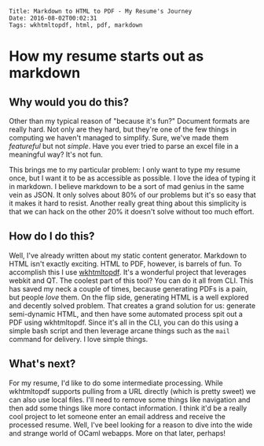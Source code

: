     Title: Markdown to HTML to PDF - My Resume's Journey
    Date: 2016-08-02T00:02:31
    Tags: wkhtmltopdf, html, pdf, markdown

# How my resume starts out as markdown

## Why would you do this?

Other than my typical reason of "because it's fun?" Document formats are really hard. Not only are they hard, but they're one of the few things in computing we haven't managed to simplify.
Sure, we've made them *featureful* but not *simple*. Have you ever tried to parse an excel file in a meaningful way? It's not fun.

This brings me to my particular problem: I only want to type my resume once, but I want it to be as accessible as possible. I love the idea of typing it in markdown. 
I believe markdown to be a sort of mad genius in the same vein as JSON. It only solves about 80% of our problems but it's so easy that it makes it hard to resist. 
Another really great thing about this simplicity is that we can hack on the other 20% it doesn't solve without too much effort. 

## How do I do this?

Well, I've already written about my static content generator. Markdown to HTML isn't exactly exciting. HTML to PDF, however, is barrels of fun. 
To accomplish this I use [wkhtmltopdf](http://wkhtmltopdf.org/). It's a wonderful project that leverages webkit and QT. The coolest part of this tool? You can do it all from CLI.
This has saved my neck a couple of times, because generating PDFs is a pain, but people *love* them. On the flip side, generating HTML is a well explored and decently solved problem. 
That creates a grand solution for us: generate semi-dynamic HTML, and then have some automated process spit out a PDF using wkhtmltopdf. Since it's all in the CLI, you can do this using a simple 
bash script and then leverage arcane things such as the `mail` command for delivery. I love simple things. 

## What's next?

For my resume, I'd like to do some intermediate processing. While wkhtmltopdf supports pulling from a URL directly (which is pretty sweet) we can also use local files. I'll need to remove some 
things like navigation and then add some things like more contact information. I think it'd be a really cool project to let someone enter an email address and receive the processed resume. 
Well, I've beel looking for a reason to dive into the wide and strange world of OCaml webapps. More on that later, perhaps!

<!-- more -->
